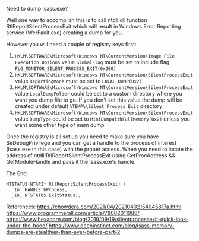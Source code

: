 Need to dump lsass.exe?
 
Well one way to accomplish this is to call ntdll.dll function RtlReportSilentProcessExit which will result in Windows Error Reporting service (WerFault.exe) creating a dump for you.

However you will need a couple of registry keys first:
1. `HKLM\SOFTWARE\Microsoft\Windows NT\CurrentVersion\Image File Execution Options` value `GlobalFlag` must be set to include flag `FLG_MONITOR_SILENT_PROCESS_EXIT(0x200)`
2. `HKLM\SOFTWARE\Microsoft\Windows NT\CurrentVersion\SilentProcessExit` value `ReportingMode` must be set to `LOCAL_DUMP(0x2)`
3. `HKLM\SOFTWARE\Microsoft\Windows NT\CurrentVersion\SilentProcessExit` value `LocalDumpFolder` could be set to a custom directory where you want you dump file to go.
If you don't set this value the dump will be created under default `%TEMP%\Silent Process Exit` directory
4. `HKLM\SOFTWARE\Microsoft\Windows NT\CurrentVersion\SilentProcessExit` value `DumpType` could be set to `MiniDumpWithFullMemory(0x2)` unless you want some other type of mem dump

Once the registry is all set up you need to make sure you have SeDebugPrivilege and you can get a handle to the process of interest (lsass.exe in this case) with the proper access.
When you need to locate the address of ntdll!RtlReportSilentProcessExit using GetProcAddress && GetModuleHandle and pass it the lsass.exe's handle.

The End. 

```c++
NTSTATUS(NTAPI* RtlReportSilentProcessExit) (
  _In_ HANDLE hProcess,
  _In_ NTSTATUS ExitStatus);
```


References:
https://chowdera.com/2021/04/20210402154045817a.html
https://www.programmerall.com/article/78082011986/
https://www.hexacorn.com/blog/2019/09/19/silentprocessexit-quick-look-under-the-hood/
https://www.deepinstinct.com/blog/lsass-memory-dumps-are-stealthier-than-ever-before-part-2
